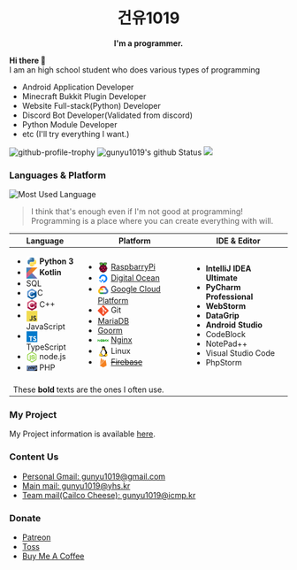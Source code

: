 
<h1 align="center">건유1019</h1>
<p align="center">
  <b>I'm a programmer.</b>
</p>

**Hi there 👋**<br/>
I am an high school student who does various types of programming

* Android Application Developer
* Minecraft Bukkit Plugin Developer
* Website Full-stack(Python) Developer
* Discord Bot Developer(Validated from discord)
* Python Module Developer
* etc (I'll try everything I want.)

![github-profile-trophy](https://github-profile-trophy.vercel.app/?username=gunyu1019&theme=onedark)
![gunyu1019's github Status](https://github-readme-stats.vercel.app/api?username=gunyu1019&count_private=true&show_icons=true&theme=tokyonight)
<a href="https://profile.codersrank.io/user/gunyu1019/">
  <img src="https://cr-ss-service.azurewebsites.net/api/ScreenShot?widget=summary&username=gunyu1019&badges=2&branding=false" width="500px" />
</a>

### Languages & Platform
![Most Used Language](https://github-readme-stats.vercel.app/api/top-langs/?username=gunyu1019&theme=tokyonight&layout=compact)<br/>
> I think that's enough even if I'm not good at programming!<br/>
> Programming is a place where you can create everything with will.<br/>

<table>
    <thead>
        <tr>
          <th>Language</th>
          <th>Platform</th>
          <th>IDE & Editor</th>
        </tr>
    </thead>
    <tbody>
        <tr>
           <td>
             <ul>
               <li><img src="https://github.com/devicons/devicon/blob/master/icons/python/python-original.svg" height="20px" align="center"> <b>Python 3</b></li>
               <li><img src="https://github.com/devicons/devicon/blob/master/icons/kotlin/kotlin-original.svg" height="20px" align="center"> <b>Kotlin</b></li>
               <li>SQL</li>
               <li><img src="https://github.com/devicons/devicon/blob/master/icons/c/c-original.svg" height="20px" align="center">C</li>
               <li><img src="https://github.com/devicons/devicon/blob/master/icons/cplusplus/cplusplus-original.svg" height="20px" align="center"> C++</li>
               <li><img src="https://github.com/devicons/devicon/blob/master/icons/javascript/javascript-original.svg" height="20px" align="center"> JavaScript</li>
               <li><img src="https://github.com/devicons/devicon/blob/master/icons/typescript/typescript-original.svg" height="20px" align="center"> TypeScript</li>
               <li><img src="https://github.com/devicons/devicon/blob/master/icons/nodejs/nodejs-original.svg" height="20px" align="center"> node.js</li>
               <li><img src="https://github.com/devicons/devicon/blob/master/icons/php/php-original.svg" height="20px" align="center"> PHP</li>
             </ul> 
           </td>
            <td>
             <ul>
               <li>
                 <img src="https://github.com/devicons/devicon/blob/master/icons/raspberrypi/raspberrypi-original.svg" height="20px" align="center"> <a href="https://raspberrypi.org/">RaspbarryPi</a>
               </li>
               <li>
                 <img src="https://github.com/devicons/devicon/blob/master/icons/digitalocean/digitalocean-original.svg" height="20px" align="center"> <a href="https://www.digitalocean.com/">Digital Ocean</a>
               </li>
               <li>
                 <img src="https://github.com/devicons/devicon/blob/master/icons/googlecloud/googlecloud-original.svg" height="20px" align="center"> <a href="https://cloud.google.com/">Google Cloud Platform</a>
               </li>
               <li>
                 <img src="https://github.com/devicons/devicon/blob/master/icons/git/git-original.svg" height="20px" align="center"> Git</li>
               <li>
                 <a href="https://mariadb.org/">MariaDB</a>
               </li>
               <li>
                 <a href="https://goorm.io/">Goorm</a>
               </li>
               <li>
                 <img src="https://github.com/devicons/devicon/blob/master/icons/nginx/nginx-original.svg" height="20px" align="center"> <a href="https://www.nginx.com/">Nginx</a>
               </li>
               <li>
                 <img src="https://github.com/devicons/devicon/blob/master/icons/linux/linux-original.svg" height="20px" align="center"> Linux
               </li>
               <li>
                 <img src="https://github.com/devicons/devicon/blob/master/icons/firebase/firebase-plain.svg" height="20px" align="center"> <strike><a href="https://firebase.google.com/">Firebase</a></strike>
               </li>
             </ul> 
          </td>
          <td>
             <ul>
               <li><b>IntelliJ IDEA Ultimate</b></li>
               <li><b>PyCharm Professional</b></li>
               <li><b>WebStorm</b></li>
               <li><b>DataGrip</b></li>
               <li><b>Android Studio</b></li>
               <li>CodeBlock</li>
               <li>NotePad++</li>
               <li>Visual Studio Code</li>
               <li>PhpStorm</li>
             </ul> 
          </td>
        </tr>
      <tr>
        <td colspan='3'>These <b>bold</b> texts are the ones I often use.</td>
      </tr>
    </tbody>
</table>

### My Project
My Project information is available [here](projects.md).

### Content Us
<ul>
  <li><a href="mailto:gunyu1019@gmail.com">
    Personal Gmail: gunyu1019@gmail.com
  </a></li><li><a href="mailto:gunyu1019@yhs.kr">
    Main mail: gunyu1019@yhs.kr
  </a></li><li><a href="mailto:gunyu1019@icmp.kr">
    Team mail(Cailco Cheese): gunyu1019@icmp.kr
  </a></li>
</ul>

### Donate
<ul>
  <li>
    <a href="https://www.patreon.com/gunyu1019">Patreon</a>
  </li>
  <li>
    <a href="https://toss.me/gunyu1019">Toss</a>
  </li>
  <li>
    <a href="https://www.buymeacoffee.com/gunyu1019">Buy Me A Coffee</a>
  </li>
</ul>
